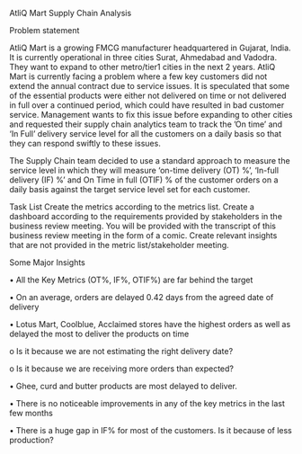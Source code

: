 AtliQ Mart Supply Chain Analysis


Problem statement

AtliQ Mart is a growing FMCG manufacturer headquartered in Gujarat, India. It is currently operational in three cities Surat, Ahmedabad and Vadodra. They want to expand to other metro/tier1 cities in the next 2 years.
AtliQ Mart is currently facing a problem where a few key customers did not extend the annual contract due to service issues. It is speculated that some of the essential products were either not delivered on time or not delivered in full over a continued period, which could have resulted in bad customer service. Management wants to fix this issue before expanding to other cities and requested their supply chain analytics team to track the ’On time’ and ‘In Full’ delivery service level for all the customers on a daily basis so that they can respond swiftly to these issues.

The Supply Chain team decided to use a standard approach to measure the service level in which they will measure ‘on-time delivery (OT) %’, ‘In-full delivery (IF) %’ and On Time in full (OTIF) % of the customer orders on a daily basis against the target service level set for each customer.

Task List
Create the metrics according to the metrics list. Create a dashboard according to the requirements provided by stakeholders in the business review meeting. You will be provided with the transcript of this business review meeting in the form of a comic. Create relevant insights that are not provided in the metric list/stakeholder meeting.

Some Major Insights


•	All the Key Metrics (OT%, IF%, OTIF%) are far behind the target

•	On an average, orders are delayed 0.42 days from the agreed date of delivery

•	Lotus Mart, Coolblue, Acclaimed stores have the highest orders as well as delayed the most to deliver the products on time

o	Is it because we are not estimating the right delivery date?

o	Is it because we are receiving more orders than expected?

•	Ghee, curd and butter products are most delayed to deliver.

•	There is no noticeable improvements in any of the key metrics in the last few months

•	There is a huge gap in IF% for most of the customers. Is it because of less production?
